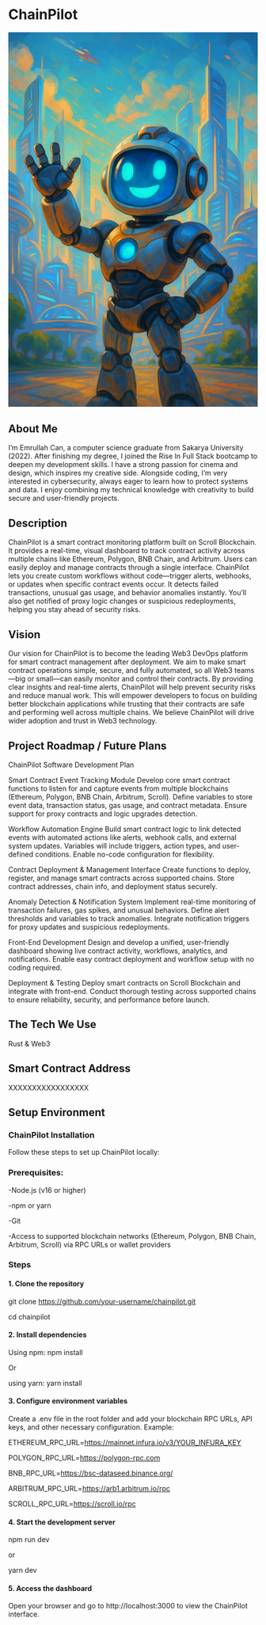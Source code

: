 # ChainPilot

![Team_Logo](https://github.com/Ewrnlleh/ChainPilot/blob/main/ChatGPT%20Image%20Jun%204%2C%202025%2C%2008_38_43%20PM.png)

## About Me

I’m Emrullah Can, a computer science graduate from Sakarya University (2022). After finishing my degree, I joined the Rise In Full Stack bootcamp to deepen my development skills. I have a strong passion for cinema and design, which inspires my creative side. Alongside coding, I’m very interested in cybersecurity, always eager to learn how to protect systems and data. I enjoy combining my technical knowledge with creativity to build secure and user-friendly projects.

## Description

ChainPilot is a smart contract monitoring platform built on Scroll Blockchain. It provides a real-time, visual dashboard to track contract activity across multiple chains like Ethereum, Polygon, BNB Chain, and Arbitrum. Users can easily deploy and manage contracts through a single interface. ChainPilot lets you create custom workflows without code—trigger alerts, webhooks, or updates when specific contract events occur. It detects failed transactions, unusual gas usage, and behavior anomalies instantly. You’ll also get notified of proxy logic changes or suspicious redeployments, helping you stay ahead of security risks.

## Vision

Our vision for ChainPilot is to become the leading Web3 DevOps platform for smart contract management after deployment. We aim to make smart contract operations simple, secure, and fully automated, so all Web3 teams—big or small—can easily monitor and control their contracts. By providing clear insights and real-time alerts, ChainPilot will help prevent security risks and reduce manual work. This will empower developers to focus on building better blockchain applications while trusting that their contracts are safe and performing well across multiple chains. We believe ChainPilot will drive wider adoption and trust in Web3 technology.

## Project Roadmap / Future Plans

ChainPilot Software Development Plan

Smart Contract Event Tracking Module
Develop core smart contract functions to listen for and capture events from multiple blockchains (Ethereum, Polygon, BNB Chain, Arbitrum, Scroll). Define variables to store event data, transaction status, gas usage, and contract metadata. Ensure support for proxy contracts and logic upgrades detection.

Workflow Automation Engine
Build smart contract logic to link detected events with automated actions like alerts, webhook calls, and external system updates. Variables will include triggers, action types, and user-defined conditions. Enable no-code configuration for flexibility.

Contract Deployment & Management Interface
Create functions to deploy, register, and manage smart contracts across supported chains. Store contract addresses, chain info, and deployment status securely.

Anomaly Detection & Notification System
Implement real-time monitoring of transaction failures, gas spikes, and unusual behaviors. Define alert thresholds and variables to track anomalies. Integrate notification triggers for proxy updates and suspicious redeployments.

Front-End Development
Design and develop a unified, user-friendly dashboard showing live contract activity, workflows, analytics, and notifications. Enable easy contract deployment and workflow setup with no coding required.

Deployment & Testing
Deploy smart contracts on Scroll Blockchain and integrate with front-end. Conduct thorough testing across supported chains to ensure reliability, security, and performance before launch.

## The Tech We Use

Rust & Web3

## Smart Contract Address

XXXXXXXXXXXXXXXXX

## Setup Environment

### ChainPilot Installation

Follow these steps to set up ChainPilot locally:

### Prerequisites:
-Node.js (v16 or higher)

-npm or yarn

-Git

-Access to supported blockchain networks (Ethereum, Polygon, BNB Chain, Arbitrum, Scroll) via RPC URLs or wallet providers

### Steps


#### 1. Clone the repository
git clone https://github.com/your-username/chainpilot.git

cd chainpilot


#### 2. Install dependencies
Using npm: npm install    

Or   

using yarn: yarn install


#### 3. Configure environment variables
Create a .env file in the root folder and add your blockchain RPC URLs, API keys, and other necessary configuration. Example:

ETHEREUM_RPC_URL=https://mainnet.infura.io/v3/YOUR_INFURA_KEY

POLYGON_RPC_URL=https://polygon-rpc.com

BNB_RPC_URL=https://bsc-dataseed.binance.org/

ARBITRUM_RPC_URL=https://arb1.arbitrum.io/rpc

SCROLL_RPC_URL=https://scroll.io/rpc


#### 4. Start the development server
npm run dev    

or    

yarn dev


#### 5. Access the dashboard
Open your browser and go to http://localhost:3000 to view the ChainPilot interface.
